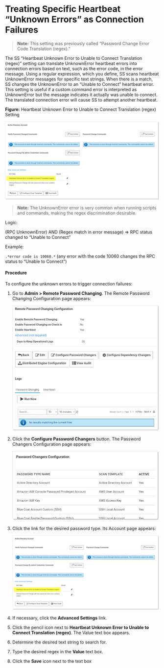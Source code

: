 [title]: # (Treating Specific Heartbeat “Unknown Errors” as Connection Failures)
[tags]: # (Unknown Errors)
[priority]: # (1000)

# Treating Specific Heartbeat “Unknown Errors” as Connection Failures

> **Note:** This setting was previously called “Password Change Error Code Translation (regex).”

The SS “Heartbeat Unknown Error to Unable to Connect Translation (regex)” setting can translate UnknownError heartbeat errors into connection errors based on text, such as the error code, in the error message. Using a regular expression, which you define, SS scans heartbeat UnknownError messages for specific text strings. When there is a match, SS changes the UnknownError to an “Unable to Connect” heartbeat error.  This setting is useful if a custom command error is interpreted as UnknownError but the message indicates it actually was unable to connect. The translated connection error will cause SS to attempt another heartbeat.

**Figure:** Heartbeat Unknown Error to Unable to Connect Translation (regex) Setting

![image-20191105131917774](images/image-20191105131917774.png)

> **Note:** The UnknownError error is very common when running scripts and commands, making the regex discrimination desirable.

Logic:

(RPC UnknownError) AND (Regex match in error message) \=\> RPC status changed to “Unable to Connect”

Example:

`.*error code is 10060.*`  (any error with the code 10060 changes the RPC status to “Unable to Connect”)

#### Procedure

To configure the unknown errors to trigger connection failures:

1. Go to **Admin > Remote Password Changing**. The Remote Password Changing Configuration page appears:

   ![image-20191203153013109](images/image-20191203153013109.png)

1. Click the **Configure Password Changers** button. The Password Changers Configuration page appears:

   ![image-20191105140347335](images/image-20191105140347335.png)

1. Click the link for the desired password type. Its Account page appears:

   ![image-20191105131917774](images/image-20191105131917774.png)

1. If necessary, click the **Advanced Settings** link.

1. Click the pencil icon next to **Heartbeat Unknown Error to Unable to Connect Translation (regex)**. The Value text box appears.

1. Determine the desired text string to search for.

1. Type the desired regex in the **Value** text box.

1. Click the **Save** icon next to the text box
